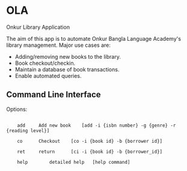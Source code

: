 # OLA
Onkur Library Application

The aim of this app is to automate Onkur Bangla Language Academy's library management. Major use cases are:
- Adding/removing new books to the library.
- Book checkout/checkin.
- Maintain a database of book transactions.
- Enable automated queries.

## Command Line Interface

Options:<br/>
<pre><code>
	add		Add new book 	[add -i {isbn number} -g {genre} -r {reading level}]<br/>
	co		Checkout 	[co -i {book id} -b {borrower id}]<br/>
	ret		return  	[ci -i {book id} -b {borrower_id}]<br/>
	help		detailed help	[help command]
</pre></code>
